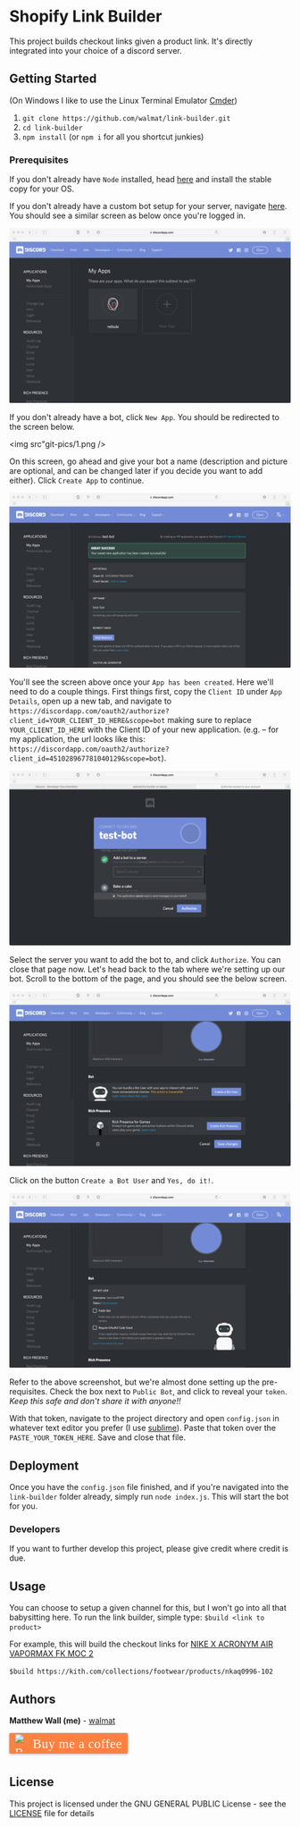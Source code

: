 # Shopify Link Builder

This project builds checkout links given a product link. It's directly integrated into your choice of a discord server.

## Getting Started

(On Windows I like to use the Linux Terminal Emulator [Cmder](http://cmder.net))

1. `git clone https://github.com/walmat/link-builder.git`
2. `cd link-builder`
3. `npm install` (or `npm i` for all you shortcut junkies)

### Prerequisites

If you don't already have `Node` installed, head [here](https://nodejs.org/) and install the stable copy for your OS.

If you don't already have a custom bot setup for your server, navigate [here](https://discordapp.com/developers/applications/me). You should see a similar screen as below once you're logged in.

<img src="git-pics/landing screen.png" />

If you don't already have a bot, click `New App`. You should be redirected to the screen below.

<img src"git-pics/1.png />

On this screen, go ahead and give your bot a name (description and picture are optional, and can be changed later if you decide you want to add either). Click `Create App` to continue.

<img src="git-pics/2.png" />

You'll see the screen above once your `App has been created`. Here we'll need to do a couple things. First things first,
copy the `Client ID` under `App Details`, open up a new tab, and navigate to `https://discordapp.com/oauth2/authorize?client_id=YOUR_CLIENT_ID_HERE&scope=bot`
making sure to replace `YOUR_CLIENT_ID_HERE` with the Client ID of your new application. (e.g. – for my application,
the url looks like this: `https://discordapp.com/oauth2/authorize?client_id=451028967781040129&scope=bot`).

<img src="git-pics/5.png" />

Select the server you want to add the bot to, and click `Authorize`. You can close that page now. Let's head back to the
tab where we're setting up our bot. Scroll to the bottom of the page, and you should see the below screen.

<img src="git-pics/3.png" />

Click on the button `Create a Bot User` and `Yes, do it!`.

<img src="git-pics/4.png" />

Refer to the above screenshot, but we're almost done setting up the pre-requisites. Check the box next to `Public Bot`,
and click to reveal your `token`. *Keep this safe and don't share it with anyone!!*

With that token, navigate to the project directory and open `config.json` in whatever text editor you prefer (I use [sublime](https://www.sublimetext.com)).
Paste that token over the `PASTE_YOUR_TOKEN_HERE`. Save and close that file.

## Deployment

Once you have the `config.json` file finished, and if you're navigated into the `link-builder` folder already, simply
run `node index.js`. This will start the bot for you.

### Developers

If you want to further develop this project, please give credit where credit is due.

## Usage

You can choose to setup a given channel for this, but I won't go into all that babysitting here. To run the link builder,
simple type: `$build <link to product>`

For example, this will build the checkout links for [NIKE X ACRONYM AIR VAPORMAX FK MOC 2](https://kith.com/collections/footwear/products/nkaq0996-102)

`$build https://kith.com/collections/footwear/products/nkaq0996-102`

## Authors

**Matthew Wall (me)** - [walmat](https://github.com/walmat)

<style>.bmc-button img{width: 27px !important;margin-bottom: 1px !important;box-shadow: none !important;border: none !important;vertical-align: middle !important;}.bmc-button{line-height: 36px !important;height:37px !important;text-decoration: none !important;display:inline-flex !important;color:#ffffff !important;background-color:#FF813F !important;border-radius: 3px !important;border: 1px solid transparent !important;padding: 1px 9px !important;font-size: 23px !important;letter-spacing: 0.6px !important;box-shadow: 0px 1px 2px rgba(190, 190, 190, 0.5) !important;-webkit-box-shadow: 0px 1px 2px 2px rgba(190, 190, 190, 0.5) !important;margin: 0 auto !important;font-family:'Cookie', cursive !important;-webkit-box-sizing: border-box !important;box-sizing: border-box !important;-o-transition: 0.3s all linear !important;-webkit-transition: 0.3s all linear !important;-moz-transition: 0.3s all linear !important;-ms-transition: 0.3s all linear !important;transition: 0.3s all linear !important;}.bmc-button:hover, .bmc-button:active, .bmc-button:focus {-webkit-box-shadow: 0px 1px 2px 2px rgba(190, 190, 190, 0.5) !important;text-decoration: none !important;box-shadow: 0px 1px 2px 2px rgba(190, 190, 190, 0.5) !important;opacity: 0.85 !important;color:#ffffff !important;}</style><link href="https://fonts.googleapis.com/css?family=Cookie" rel="stylesheet"><a class="bmc-button" target="_blank" href="https://www.buymeacoffee.com/nebula"><img src="https://www.buymeacoffee.com/assets/img/BMC-btn-logo.svg" alt="Buy me a coffee"><span style="margin-left:5px">Buy me a coffee</span></a>

## License

This project is licensed under the GNU GENERAL PUBLIC License - see the [LICENSE](LICENSE) file for details

